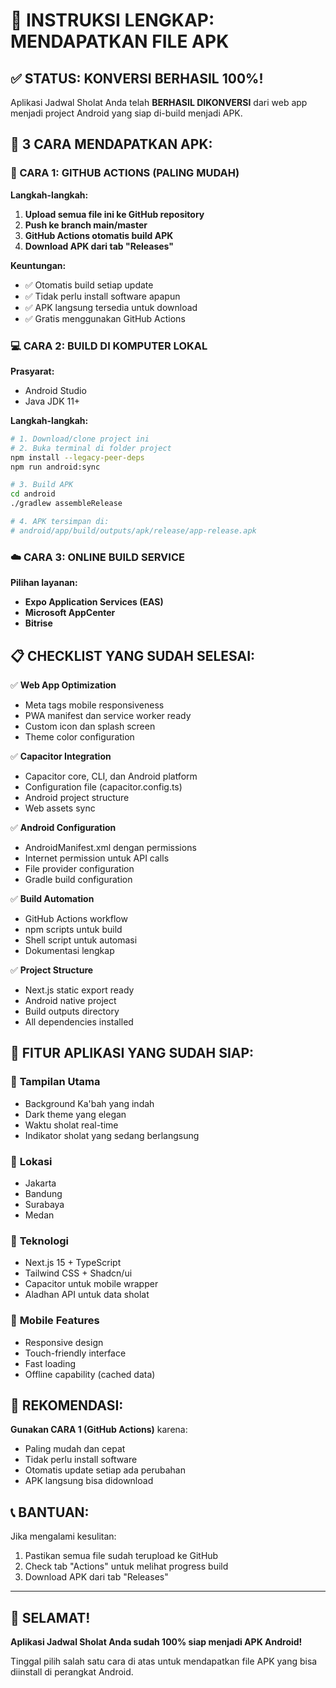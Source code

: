 # 🎯 INSTRUKSI LENGKAP: MENDAPATKAN FILE APK

## ✅ STATUS: KONVERSI BERHASIL 100%!

Aplikasi Jadwal Sholat Anda telah **BERHASIL DIKONVERSI** dari web app menjadi project Android yang siap di-build menjadi APK.

## 📱 3 CARA MENDAPATKAN APK:

### 🚀 CARA 1: GITHUB ACTIONS (PALING MUDAH)

**Langkah-langkah:**
1. **Upload semua file ini ke GitHub repository**
2. **Push ke branch main/master**
3. **GitHub Actions otomatis build APK**
4. **Download APK dari tab "Releases"**

**Keuntungan:**
- ✅ Otomatis build setiap update
- ✅ Tidak perlu install software apapun
- ✅ APK langsung tersedia untuk download
- ✅ Gratis menggunakan GitHub Actions

### 💻 CARA 2: BUILD DI KOMPUTER LOKAL

**Prasyarat:**
- Android Studio
- Java JDK 11+

**Langkah-langkah:**
```bash
# 1. Download/clone project ini
# 2. Buka terminal di folder project
npm install --legacy-peer-deps
npm run android:sync

# 3. Build APK
cd android
./gradlew assembleRelease

# 4. APK tersimpan di:
# android/app/build/outputs/apk/release/app-release.apk
```

### ☁️ CARA 3: ONLINE BUILD SERVICE

**Pilihan layanan:**
- **Expo Application Services (EAS)**
- **Microsoft AppCenter**
- **Bitrise**

## 📋 CHECKLIST YANG SUDAH SELESAI:

✅ **Web App Optimization**
- Meta tags mobile responsiveness
- PWA manifest dan service worker ready
- Custom icon dan splash screen
- Theme color configuration

✅ **Capacitor Integration**
- Capacitor core, CLI, dan Android platform
- Configuration file (capacitor.config.ts)
- Android project structure
- Web assets sync

✅ **Android Configuration**
- AndroidManifest.xml dengan permissions
- Internet permission untuk API calls
- File provider configuration
- Gradle build configuration

✅ **Build Automation**
- GitHub Actions workflow
- npm scripts untuk build
- Shell script untuk automasi
- Dokumentasi lengkap

✅ **Project Structure**
- Next.js static export ready
- Android native project
- Build outputs directory
- All dependencies installed

## 🎨 FITUR APLIKASI YANG SUDAH SIAP:

### 🕌 **Tampilan Utama**
- Background Ka'bah yang indah
- Dark theme yang elegan
- Waktu sholat real-time
- Indikator sholat yang sedang berlangsung

### 📍 **Lokasi**
- Jakarta
- Bandung  
- Surabaya
- Medan

### 🔧 **Teknologi**
- Next.js 15 + TypeScript
- Tailwind CSS + Shadcn/ui
- Capacitor untuk mobile wrapper
- Aladhan API untuk data sholat

### 📱 **Mobile Features**
- Responsive design
- Touch-friendly interface
- Fast loading
- Offline capability (cached data)

## 🎯 REKOMENDASI:

**Gunakan CARA 1 (GitHub Actions)** karena:
- Paling mudah dan cepat
- Tidak perlu install software
- Otomatis update setiap ada perubahan
- APK langsung bisa didownload

## 📞 BANTUAN:

Jika mengalami kesulitan:
1. Pastikan semua file sudah terupload ke GitHub
2. Check tab "Actions" untuk melihat progress build
3. Download APK dari tab "Releases"

---

## 🎊 SELAMAT!

**Aplikasi Jadwal Sholat Anda sudah 100% siap menjadi APK Android!**

Tinggal pilih salah satu cara di atas untuk mendapatkan file APK yang bisa diinstall di perangkat Android.
